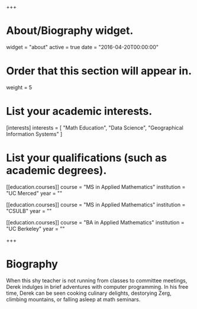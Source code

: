 +++
# About/Biography widget.
widget = "about"
active = true
date = "2016-04-20T00:00:00"

# Order that this section will appear in.
weight = 5

# List your academic interests.
[interests]
  interests = [
    "Math Education",
    "Data Science",
    "Geographical Information Systems"
  ]

# List your qualifications (such as academic degrees).
[[education.courses]]
  course = "MS in Applied Mathematics"
  institution = "UC Merced"
  year = ""

[[education.courses]]
  course = "MS in Applied Mathematics"
  institution = "CSULB"
  year = ""

[[education.courses]]
  course = "BA in Applied Mathematics"
  institution = "UC Berkeley"
  year = ""
 
+++

# Biography

When this shy teacher is not running from classes to committee meetings, Derek indulges in brief adventures with computer programming.  In his free time, Derek can be seen cooking culinary delights, destorying Zerg, climbing mountains, or falling asleep at math seminars.
